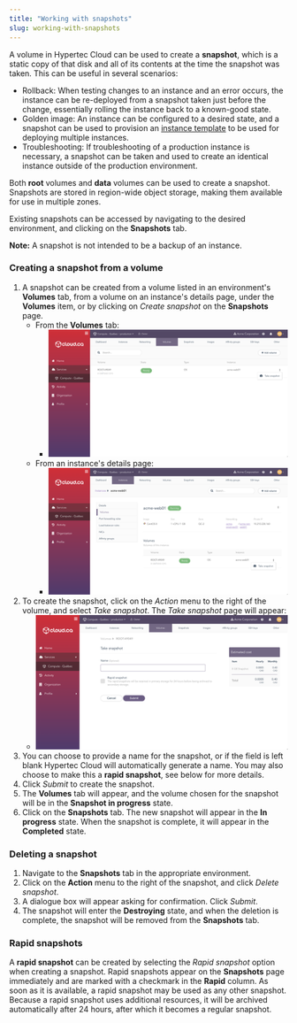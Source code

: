 ```yaml
---
title: "Working with snapshots"
slug: working-with-snapshots
---
```



A volume in Hypertec Cloud can be used to create a **snapshot**, which is a static copy of that disk and all of its contents at the time the snapshot was taken.  This can be useful in several scenarios:
   - Rollback: When testing changes to an instance and an error occurs, the instance can be re-deployed from a snapshot taken just before the change, essentially rolling the instance back to a known-good state.
   - Golden image: An instance can be configured to a desired state, and a snapshot can be used to provision an [instance template](working-with-instance-templates.md) to be used for deploying multiple instances.
   - Troubleshooting: If troubleshooting of a production instance is necessary, a snapshot can be taken and used to create an identical instance outside of the production environment.

Both **root** volumes and **data** volumes can be used to create a snapshot.  Snapshots are stored in region-wide object storage, making them available for use in multiple zones. <!-- Take out for standard KB -->

Existing snapshots can be accessed by navigating to the desired environment, and clicking on the **Snapshots** tab.

**Note:** A snapshot is not intended to be a backup of an instance.

### Creating a snapshot from a volume

1. A snapshot can be created from a volume listed in an environment's **Volumes** tab, from a volume on an instance's details page, under the **Volumes** item, or by clicking on *Create snapshot* on the **Snapshots** page.
   - From the **Volumes** tab:
      - ![Take snapshot from Volumes page](../../assets/cca-working-with-snapshots-1-en.png)
   - From an instance's details page:
      - ![Take snapshot from instance page](../../assets/cca-working-with-snapshots-2-en.png)
1. To create the snapshot, click on the *Action* menu to the right of the volume, and select *Take snapshot*.  The *Take snapshot* page will appear:
   - ![Take snapshot page](../../assets/cca-working-with-snapshots-3-en.png)
1. You can choose to provide a name for the snapshot, or if the field is left blank Hypertec Cloud will automatically generate a name.  You may also choose to make this a **rapid snapshot**, see below for more details.
1. Click *Submit* to create the snapshot.
1. The **Volumes** tab will appear, and the volume chosen for the snapshot will be in the  **Snapshot in progress** state.
1. Click on the **Snapshots** tab.  The new snapshot will appear in the **In progress** state.  When the snapshot is complete, it will appear in the **Completed** state.

### Deleting a snapshot

1. Navigate to the **Snapshots** tab in the appropriate environment.
1. Click on the **Action** menu to the right of the snapshot, and click *Delete snapshot*.
1. A dialogue box will appear asking for confirmation.  Click *Submit*.
1. The snapshot will enter the **Destroying** state, and when the deletion is complete, the snapshot will be removed from the **Snapshots** tab.

### Rapid snapshots

A **rapid snapshot** can be created by selecting the *Rapid snapshot* option when creating a snapshot.  Rapid snapshots appear on the **Snapshots** page immediately and are marked with a checkmark in the **Rapid** column.  As soon as it is available, a rapid snapshot may be used as any other snapshot.  Because a rapid snapshot uses additional resources, it will be archived automatically after 24 hours, after which it becomes a regular snapshot.
